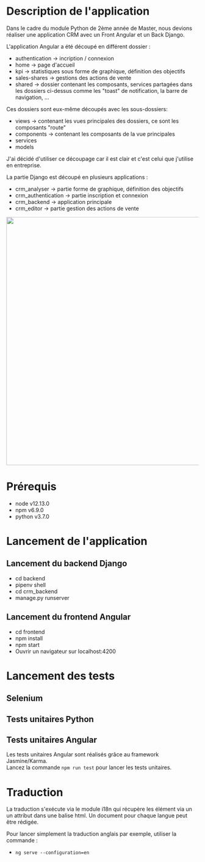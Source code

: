 # Description de l'application 
Dans le cadre du module Python de 2ème année de Master, nous devions réaliser une application CRM avec un Front Angular et un Back Django.

L'application Angular a été découpé en différent dossier :
* authentication -> incription / connexion  
* home -> page d'accueil
* kpi -> statistiques sous forme de graphique, définition des objectifs
* sales-shares -> gestions des actions de vente
* shared -> dossier contenant les composants, services partagées dans les dossiers ci-dessus comme les "toast" de notification, la barre de navigation, ...

Ces dossiers sont eux-même découpés avec les sous-dossiers: 
* views -> contenant les vues principales des dossiers, ce sont les composants "route"
* components -> contenant les composants de la vue principales
* services
* models

J'ai décidé d'utiliser ce découpage car il est clair et c'est celui que j'utilise en entreprise.

La partie Django est découpé en plusieurs applications : 
* crm_analyser -> partie forme de graphique, définition des objectifs
* crm_authentication -> partie inscription et connexion
* crm_backend -> application principale
* crm_editor -> partie gestion des actions de vente


<img src="https://www.zupimages.net/up/19/51/vh8l.png" width="650">

# Prérequis
* node v12.13.0
* npm v6.9.0
* python v3.7.0

# Lancement de l'application 

## Lancement du backend Django
* cd backend 
* pipenv shell
* cd crm_backend
* manage.py runserver

## Lancement du frontend Angular
* cd frontend
* npm install
* npm start
* Ouvrir un navigateur sur localhost:4200


# Lancement des tests 

## Selenium 


## Tests unitaires Python


## Tests unitaires Angular
Les tests unitaires Angular sont réalisés grâce au framework Jasmine/Karma.<br> 
Lancez la commande `npm run test` pour lancer les tests unitaires.

# Traduction
La traduction s'exécute via le module i18n qui récupère les élément via un un attribut dans une balise html.
Un document pour chaque langue peut être rédigée.

Pour lancer simplement la traduction anglais par exemple, utiliser la commande :
* `ng serve --configuration=en`
